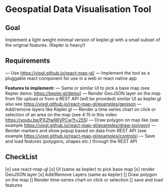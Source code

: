 # Geospatial Data Visualisation Tool

## Goal

Implement a light weight minimal version of kepler.gl with a small subset of the original features. (Kepler is heavy!)

## Requirements

— Use https://visgl.github.io/react-map-gl/
— Implement the tool as a pluggable react component for use in a web or react native app

**Features to implement:**
— Same or similar UI to pick a base map (see Kepler demo: https://kepler.gl/demo)
— Render GeoJSON layer on the map from file upload or from a REST API (will be provided) similar UI as kepler.gl also see https://visgl.github.io/react-map-gl/examples/geojson
— Add/remove layers like Kepler.gl
— Render a time series chart on click or selection of an area on the map (see 4:15 in this video https://youtu.be/PX2fwIWVPCw?t=255)
— Draw polygon on map like (see example https://visgl.github.io/react-map-gl/examples/draw-polygon)
— Render markers and show popup based on data from REST API (see example https://visgl.github.io/react-map-gl/examples/controls)
— Save and load features (polygons, shapes etc.) through the REST API

## CheckList

[x] use react-map-gl
[x] UI (same as kepler) to pick base map
[x] render GeoJSON layer
[x] Add/Remove Layers (same as kepler)
[] Draw polygon on the map
[] Render time-series chart on click or selection
[] save and load features

